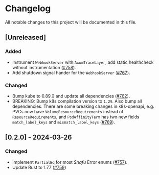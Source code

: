 # Changelog

All notable changes to this project will be documented in this file.

## [Unreleased]

### Added

- Instrument `WebhookServer` with `AxumTraceLayer`, add static healthcheck without instrumentation ([#758]).
- Add shutdown signal hander for the `WebhookServer` ([#767]).

### Changed

- Bump kube to 0.89.0 and update all dependencies ([#762]).
- BREAKING: Bump k8s compilation version to `1.29`. Also bump all dependencies.
  There are some breaking changes in k8s-openapi, e.g. PVCs now have `VolumeResourceRequirements` instead of `ResourceRequirements`,
  and `PodAffinityTerm` has two new fields `match_label_keys` and `mismatch_label_keys` ([#769]).

[#758]: https://github.com/stackabletech/operator-rs/pull/758
[#762]: https://github.com/stackabletech/operator-rs/pull/762
[#767]: https://github.com/stackabletech/operator-rs/pull/767
[#769]: https://github.com/stackabletech/operator-rs/pull/769

## [0.2.0] - 2024-03-26

### Changed

- Implement `PartialEq` for most _Snafu_ Error enums ([#757]).
- Update Rust to 1.77 ([#759])

[#757]: https://github.com/stackabletech/operator-rs/pull/757
[#759]: https://github.com/stackabletech/operator-rs/pull/759
